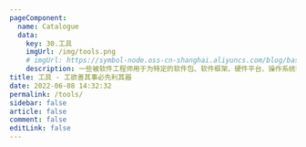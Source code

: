 ```yaml
---
pageComponent:
  name: Catalogue
  data:
    key: 30.工具
    imgUrl: /img/tools.png
    # imgUrl: https://symbol-node.oss-cn-shanghai.aliyuncs.com/blog/basic/tools.png
    description: 一些被软件工程师用于为特定的软件包、软件框架、硬件平台、操作系统等建立应用软件的特殊软件
title: 工具 - 工欲善其事必先利其器
date: 2022-06-08 14:32:32
permalink: /tools/
sidebar: false
article: false
comment: false
editLink: false
---
```


